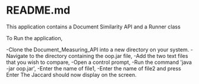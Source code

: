 # README.md

This application contains a Document Similarity API and a Runner class

To Run the application,
 
-Clone the Document_Measuring_API into a new directory on your system.
-Navigate to the directory containing the oop.jar file,
-Add the two text files that you wish to compare,
-Open a control prompt,
-Run the command 'java -jar oop.jar',
-Enter the name of file1,
-Enter the name of file2 and press Enter
The Jaccard should now display on the screen.

